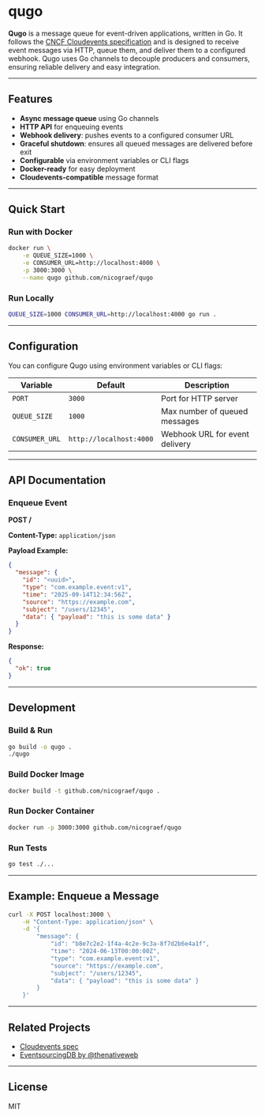 # qugo

**Qugo** is a message queue for event-driven applications, written in Go. It follows the [CNCF Cloudevents specification](https://cloudevents.io) and is designed to receive event messages via HTTP, queue them, and deliver them to a configured webhook. Qugo uses Go channels to decouple producers and consumers, ensuring reliable delivery and easy integration.

---

## Features

- **Async message queue** using Go channels
- **HTTP API** for enqueuing events
- **Webhook delivery**: pushes events to a configured consumer URL
- **Graceful shutdown**: ensures all queued messages are delivered before exit
- **Configurable** via environment variables or CLI flags
- **Docker-ready** for easy deployment
- **Cloudevents-compatible** message format

---

## Quick Start

### Run with Docker

```bash
docker run \
	-e QUEUE_SIZE=1000 \
	-e CONSUMER_URL=http://localhost:4000 \
	-p 3000:3000 \
	--name qugo github.com/nicograef/qugo
```

### Run Locally

```sh
QUEUE_SIZE=1000 CONSUMER_URL=http://localhost:4000 go run .
```

---

## Configuration

You can configure Qugo using environment variables or CLI flags:

| Variable       | Default                 | Description                    |
| -------------- | ----------------------- | ------------------------------ |
| `PORT`         | `3000`                  | Port for HTTP server           |
| `QUEUE_SIZE`   | `1000`                  | Max number of queued messages  |
| `CONSUMER_URL` | `http://localhost:4000` | Webhook URL for event delivery |

---

## API Documentation

### Enqueue Event

**POST /**

**Content-Type:** `application/json`

**Payload Example:**

```json
{
  "message": {
    "id": "<uuid>",
    "type": "com.example.event:v1",
    "time": "2025-09-14T12:34:56Z",
    "source": "https://example.com",
    "subject": "/users/12345",
    "data": { "payload": "this is some data" }
  }
}
```

**Response:**

```json
{
  "ok": true
}
```

---

## Development

### Build & Run

```sh
go build -o qugo .
./qugo
```

### Build Docker Image

```sh
docker build -t github.com/nicograef/qugo .
```

### Run Docker Container

```sh
docker run -p 3000:3000 github.com/nicograef/qugo
```

### Run Tests

```sh
go test ./...
```

---

## Example: Enqueue a Message

```sh
curl -X POST localhost:3000 \
	-H "Content-Type: application/json" \
	-d '{
		"message": {
            "id": "b8e7c2e2-1f4a-4c2e-9c3a-8f7d2b6e4a1f",
            "time": "2024-06-13T00:00:00Z",
            "type": "com.example.event:v1",
            "source": "https://example.com",
            "subject": "/users/12345",
            "data": { "payload": "this is some data" }
		}
	}'
```

---

## Related Projects

- [Cloudevents spec](https://github.com/cloudevents/spec/blob/v1.0.2/cloudevents/spec.md)
- [EventsourcingDB by @thenativeweb](https://www.thenativeweb.io/products/eventsourcingdb)

---

## License

MIT
